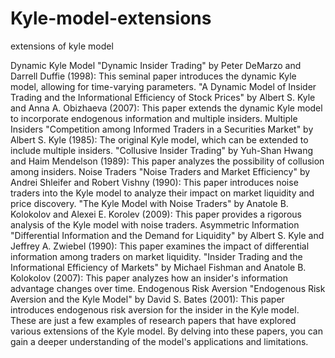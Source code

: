 # Kyle-model-extensions
extensions of kyle model

Dynamic Kyle Model
"Dynamic Insider Trading" by Peter DeMarzo and Darrell Duffie (1998): This seminal paper introduces the dynamic Kyle model, allowing for time-varying parameters.
"A Dynamic Model of Insider Trading and the Informational Efficiency of Stock Prices" by Albert S. Kyle and Anna A. Obizhaeva (2007): This paper extends the dynamic Kyle model to incorporate endogenous information and multiple insiders.
Multiple Insiders
"Competition among Informed Traders in a Securities Market" by Albert S. Kyle (1985): The original Kyle model, which can be extended to include multiple insiders.
"Collusive Insider Trading" by Yuh-Shan Hwang and Haim Mendelson (1989): This paper analyzes the possibility of collusion among insiders.
Noise Traders
"Noise Traders and Market Efficiency" by Andrei Shleifer and Robert Vishny (1990): This paper introduces noise traders into the Kyle model to analyze their impact on market liquidity and price discovery.
"The Kyle Model with Noise Traders" by Anatole B. Kolokolov and Alexei E. Korolev (2009): This paper provides a rigorous analysis of the Kyle model with noise traders.
Asymmetric Information
"Differential Information and the Demand for Liquidity" by Albert S. Kyle and Jeffrey A. Zwiebel (1990): This paper examines the impact of differential information among traders on market liquidity.
"Insider Trading and the Informational Efficiency of Markets" by Michael Fishman and Anatole B. Kolokolov (2007): This paper analyzes how an insider's information advantage changes over time.
Endogenous Risk Aversion
"Endogenous Risk Aversion and the Kyle Model" by David S. Bates (2001): This paper introduces endogenous risk aversion for the insider in the Kyle model.
These are just a few examples of research papers that have explored various extensions of the Kyle model. By delving into these papers, you can gain a deeper understanding of the model's applications and limitations.
